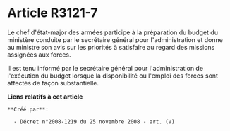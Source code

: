 # Article R3121-7

Le chef d'état-major des armées participe à la préparation du budget du ministère conduite par le secrétaire général pour
l'administration et donne au ministre son avis sur les priorités à satisfaire au regard des missions assignées aux forces.

Il est tenu informé par le secrétaire général pour l'administration de l'exécution du budget lorsque la disponibilité ou
l'emploi des forces sont affectés de façon substantielle.

**Liens relatifs à cet article**

	**Créé par**:

	  - Décret n°2008-1219 du 25 novembre 2008 - art. (V)
